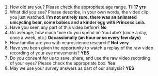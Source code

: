 1. How old are you? Please check the appropriate age range. **11-17 yrs**  
2. What did you see? Please describe, in your own words, the video clip you just watched. **I'm not entirely sure, there was an animated unicycling bear, some babies and a kinder egg with Princess Leia.**  
3. Have you seen any part of this video before? **No**  
4. On average, how much time do you spend on YouTube? (once a day, once a week, etc.) **Occassionally (an hour or so every few days)**  
5. How familiar are you with neuroscience research? **Not very**  
6. Have you been given the opportunity to watch a replay of the raw video recording of your eye movements? **YES**  
7. Do you consent for us to save, share, and use the raw video recording of your eyes? Please check the appropriate box: **Yes**  
8. May we use your survey answers as part of our analysis? **YES**  
